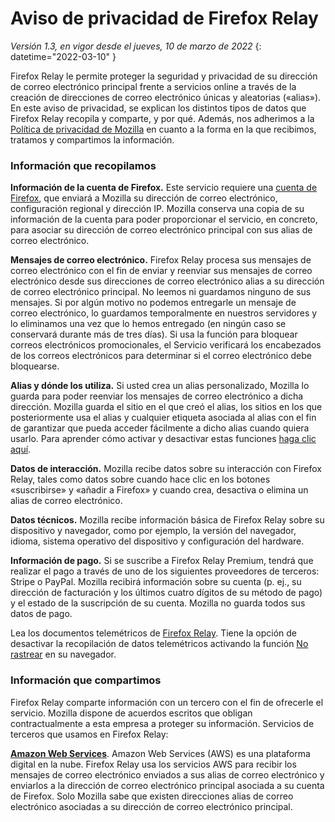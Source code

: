# Aviso de privacidad de Firefox Relay

*Versión 1.3, en vigor desde el jueves, 10 de marzo de 2022*
{: datetime="2022-03-10" }

Firefox Relay le permite proteger la seguridad y privacidad de su dirección de correo electrónico principal frente a servicios online a través de la creación de direcciones de correo electrónico únicas y aleatorias («alias»). En este aviso de privacidad, se explican los distintos tipos de datos que Firefox Relay recopila y comparte, y por qué. Además, nos adherimos a la [Política de privacidad de Mozilla](https://www.mozilla.org/privacy/) en cuanto a la forma en la que recibimos, tratamos y compartimos la información.

### Información que recopilamos

__Información de la cuenta de Firefox.__ Este servicio requiere una [cuenta de Firefox](https://www.mozilla.org/privacy/mozilla-accounts), que enviará a Mozilla su dirección de correo electrónico, configuración regional y dirección IP. Mozilla conserva una copia de su información de la cuenta para poder proporcionar el servicio, en concreto, para asociar su dirección de correo electrónico principal con sus alias de correo electrónico.

__Mensajes de correo electrónico.__ Firefox Relay procesa sus mensajes de correo electrónico con el fin de enviar y reenviar sus mensajes de correo electrónico desde sus direcciones de correo electrónico alias a su dirección de correo electrónico principal. No leemos ni guardamos ninguno de sus mensajes. Si por algún motivo no podemos entregarle un mensaje de correo electrónico, lo guardamos temporalmente en nuestros servidores y lo eliminamos una vez que lo hemos entregado (en ningún caso se conservará durante más de tres días). Si usa la función para bloquear correos electrónicos promocionales, el Servicio verificará los encabezados de los correos electrónicos para determinar si el correo electrónico debe bloquearse.

__Alias y dónde los utiliza.__ Si usted crea un alias personalizado, Mozilla lo guarda para poder reenviar los mensajes de correo electrónico a dicha dirección. Mozilla guarda el sitio en el que creó el alias, los sitios en los que posteriormente usa el alias y cualquier etiqueta asociada al alias con el fin de garantizar que pueda acceder fácilmente a dicho alias cuando quiera usarlo. Para aprender cómo activar y desactivar estas funciones [haga clic aquí](https://relay.firefox.com/faq).

__Datos de interacción.__ Mozilla recibe datos sobre su interacción con Firefox Relay, tales como datos sobre cuando hace clic en los botones «suscribirse» y «añadir a Firefox» y cuando crea, desactiva o elimina un alias de correo electrónico.

__Datos técnicos.__ Mozilla recibe información básica de Firefox Relay sobre su dispositivo y navegador, como por ejemplo, la versión del navegador, idioma, sistema operativo del dispositivo y configuración del hardware.

__Información de pago.__ Si se suscribe a Firefox Relay Premium, tendrá que realizar el pago a través de uno de los siguientes proveedores de terceros: Stripe o PayPal. Mozilla recibirá información sobre su cuenta (p. ej., su dirección de facturación y los últimos cuatro dígitos de su método de pago) y el estado de la suscripción de su cuenta. Mozilla no guarda todos sus datos de pago.

Lea los documentos telemétricos de [Firefox Relay](https://github.com/mozilla/fx-private-relay/blob/main/METRICS.md). Tiene la opción de desactivar la recopilación de datos telemétricos activando la función [No rastrear](https://support.mozilla.org/kb/how-do-i-turn-do-not-track-feature) en su navegador.  

### Información que compartimos

Firefox Relay comparte información con un tercero con el fin de ofrecerle el servicio. Mozilla dispone de acuerdos escritos que obligan contractualmente a esta empresa a proteger su información. Servicios de terceros que usamos en Firefox Relay:

__[Amazon Web Services](https://aws.amazon.com/privacy/)__. Amazon Web Services (AWS) es una plataforma digital en la nube. Firefox Relay usa los servicios AWS para recibir los mensajes de correo electrónico enviados a sus alias de correo electrónico y enviarlos a la dirección de correo electrónico principal asociada a su cuenta de Firefox. Solo Mozilla sabe que existen direcciones alias de correo electrónico asociadas a su dirección de correo electrónico principal.
